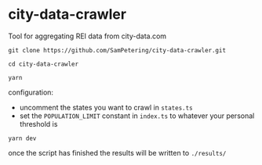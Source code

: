 # city-data-crawler
Tool for aggregating REI data from city-data.com

`git clone https://github.com/SamPetering/city-data-crawler.git` 

`cd city-data-crawler`

`yarn`

configuration:
- uncomment the states you want to crawl in `states.ts`
- set the `POPULATION_LIMIT` constant in `index.ts` to whatever your personal threshold is

`yarn dev`

once the script has finished the results will be written to `./results/`
